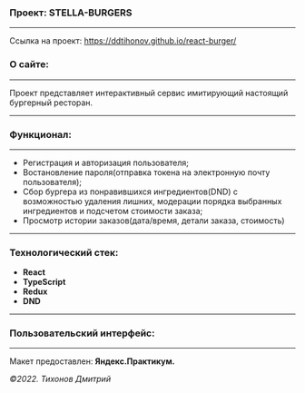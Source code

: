 ### Проект: STELLA-BURGERS
---

Ссылка на проект: https://ddtihonov.github.io/react-burger/

### О сайте:
---
Проект представляет  интерактивный сервис имитирующий настоящий бургерный ресторан.

---

### Функционал:
---
- Регистрация и авторизация пользователя;
- Востановление пароля(отправка токена на электронную почту пользователя);
- Сбор бургера из понравившихся ингредиентов(DND) с возможностью удаления лишних, модерации порядка выбранных ингредиентов и подсчетом стоимости заказа;
- Просмотр истории заказов(дата/время, детали заказа, стоимость)

---
### Технологический стек:
- **React**
- **TypeScript**
- **Redux**
- **DND**
---

### Пользовательский интерфейс:

---

Макет предоставлен: **Яндекс.Практикум.**

_&copy;2022. Тихонов Дмитрий_